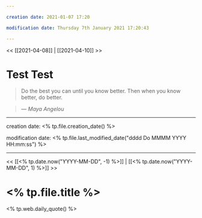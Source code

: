 ```yaml
---

creation date: 2021-01-07 17:20

modification date: Thursday 7th January 2021 17:20:43

---
```


<< [[2021-04-08]] | [[2021-04-10]] >>

# Test Test

> Do the best you can until you know better. Then when you know better, do better.

> &mdash; <cite>Maya Angelou</cite>

---

creation date: <% tp.file.creation_date() %>

modification date: <% tp.file.last_modified_date("dddd Do MMMM YYYY HH:mm:ss") %>

---

<< [[<% tp.date.now("YYYY-MM-DD", -1) %>]] | [[<% tp.date.now("YYYY-MM-DD", 1) %>]] >>

# <% tp.file.title %>

<% tp.web.daily_quote() %>